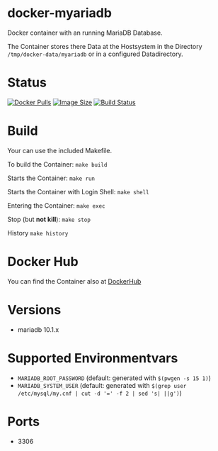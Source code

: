 # docker-myariadb

Docker container with an running MariaDB Database.

The Container stores there Data at the Hostsystem in the Directory `/tmp/docker-data/myariadb` or in a configured Datadirectory.

# Status

[![Docker Pulls](https://img.shields.io/docker/pulls/bodsch/docker-myariadb.svg?branch)][hub]
[![Image Size](https://images.microbadger.com/badges/image/bodsch/docker-myariadb.svg?branch)][microbadger]
[![Build Status](https://travis-ci.org/bodsch/docker-myariadb.svg?branch)][travis]

[hub]: https://hub.docker.com/r/bodsch/docker-myariadb/
[microbadger]: https://microbadger.com/images/bodsch/docker-myariadb
[travis]: https://travis-ci.org/bodsch/docker-myariadb


# Build

Your can use the included Makefile.

To build the Container: `make build`

Starts the Container: `make run`

Starts the Container with Login Shell: `make shell`

Entering the Container: `make exec`

Stop (but **not kill**): `make stop`

History `make history`


# Docker Hub

You can find the Container also at  [DockerHub](https://hub.docker.com/r/bodsch/docker-myariadb/)


# Versions

 - mariadb 10.1.x


# Supported Environmentvars

 - `MARIADB_ROOT_PASSWORD` (default: generated with `$(pwgen -s 15 1)`)
 - `MARIADB_SYSTEM_USER`   (default: generated with `$(grep user /etc/mysql/my.cnf | cut -d '=' -f 2 | sed 's| ||g')`)


# Ports

 - 3306
